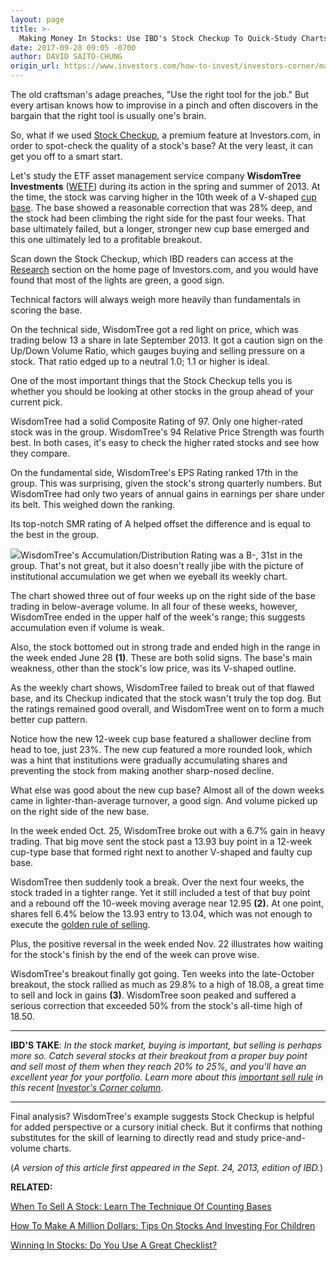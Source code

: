 ```yaml
---
layout: page
title: >-
  Making Money In Stocks: Use IBD's Stock Checkup To Quick-Study Charts
date: 2017-09-28 09:05 -0700
author: DAVID SAITO-CHUNG
origin_url: https://www.investors.com/how-to-invest/investors-corner/making-money-in-stocks-use-ibds-stock-checkup-to-quick-study-charts/
---
```


The old craftsman's adage preaches, "Use the right tool for the job." But every artisan knows how to improvise in a pinch and often discovers in the bargain that the right tool is usually one's brain.

So, what if we used [Stock Checkup](http://research.investors.com/stock-checkup/), a premium feature at Investors.com, in order to spot-check the quality of a stock's base? At the very least, it can get you off to a smart start.

Let's study the ETF asset management service company **WisdomTree Investments** ([WETF](https://research.investors.com/quote.aspx?symbol=WETF)) during its action in the spring and summer of 2013.
At the time, the stock was carving higher in the 10th week of a V-shaped [cup base](https://www.investors.com/ibd-university/how-to-buy/common-patterns-1/). The base showed a reasonable correction that was 28% deep, and the stock had been climbing the right side for the past four weeks. That base ultimately failed, but a longer, stronger new cup base emerged and this one ultimately led to a profitable breakout.

Scan down the Stock Checkup, which IBD readers can access at the [Research](http://research.investors.com/) section on the home page of Investors.com, and you would have found that most of the lights are green, a good sign.

Technical factors will always weigh more heavily than fundamentals in scoring the base.

On the technical side, WisdomTree got a red light on price, which was trading below 13 a share in late September 2013. It got a caution sign on the Up/Down Volume Ratio, which gauges buying and selling pressure on a stock. That ratio edged up to a neutral 1.0; 1.1 or higher is ideal.

One of the most important things that the Stock Checkup tells you is whether you should be looking at other stocks in the group ahead of your current pick.

WisdomTree had a solid Composite Rating of 97. Only one higher-rated stock was in the group. WisdomTree's 94 Relative Price Strength was fourth best. In both cases, it's easy to check the higher rated stocks and see how they compare.

On the fundamental side, WisdomTree's EPS Rating ranked 17th in the group. This was surprising, given the stock's strong quarterly numbers. But WisdomTree had only two years of annual gains in earnings per share under its belt. This weighed down the ranking.

Its top-notch SMR rating of A helped offset the difference and is equal to the best in the group.

![](https://www.investors.com/wp-content/uploads/2017/09/IC_wetf_092717-300x169.jpg)WisdomTree's Accumulation/Distribution Rating was a B-, 31st in the group. That's not great, but it also doesn't really jibe with the picture of institutional accumulation we get when we eyeball its weekly chart.

The chart showed three out of four weeks up on the right side of the base trading in below-average volume. In all four of these weeks, however, WisdomTree ended in the upper half of the week's range; this suggests accumulation even if volume is weak.

Also, the stock bottomed out in strong trade and ended high in the range in the week ended June 28 **(1)**. These are both solid signs. The base's main weakness, other than the stock's low price, was its V-shaped outline.

As the weekly chart shows, WisdomTree failed to break out of that flawed base, and its Checkup indicated that the stock wasn't truly the top dog. But the ratings remained good overall, and WisdomTree went on to form a much better cup pattern.

Notice how the new 12-week cup base featured a shallower decline from head to toe, just 23%. The new cup featured a more rounded look, which was a hint that institutions were gradually accumulating shares and preventing the stock from making another sharp-nosed decline.

What else was good about the new cup base? Almost all of the down weeks came in lighter-than-average turnover, a good sign. And volume picked up on the right side of the new base.

In the week ended Oct. 25, WisdomTree broke out with a 6.7% gain in heavy trading. That big move sent the stock past a 13.93 buy point in a 12-week cup-type base that formed right next to another V-shaped and faulty cup base.

WisdomTree then suddenly took a break. Over the next four weeks, the stock traded in a tighter range. Yet it still included a test of that buy point and a rebound off the 10-week moving average near 12.95 **(2).** At one point, shares fell 6.4% below the 13.93 entry to 13.04, which was not enough to execute the [golden rule of selling](https://www.investors.com/how-to-invest/investors-corner/still-the-no-1-rule-for-stock-investors-always-cut-your-losses-short/).

Plus, the positive reversal in the week ended Nov. 22 illustrates how waiting for the stock's finish by the end of the week can prove wise.

WisdomTree's breakout finally got going. Ten weeks into the late-October breakout, the stock rallied as much as 29.8% to a high of 18.08, a great time to sell and lock in gains **(3)**. WisdomTree soon peaked and suffered a serious correction that exceeded 50% from the stock's all-time high of 18.50.

---

**IBD'S TAKE**: _In the stock market, buying is important, but selling is perhaps more so. Catch several stocks at their breakout from a proper buy point and sell most of them when they reach 20% to 25%, and you'll have an excellent year for your portfolio. Learn more about this [important sell rule](https://www.investors.com/how-to-invest/investors-corner/how-to-build-long-term-profits-in-stocks-take-many-gains-at-20-25/) in this recent [Investor's Corner column](https://www.investors.com/how-to-invest/investors-corner/how-to-build-long-term-profits-in-stocks-take-many-gains-at-20-25/)._

---

Final analysis? WisdomTree's example suggests Stock Checkup is helpful for added perspective or a cursory initial check. But it confirms that nothing substitutes for the skill of learning to directly read and study price-and-volume charts.

(_A version of this article first appeared in the Sept. 24, 2013, edition of IBD._)

**RELATED:**

[When To Sell A Stock: Learn The Technique Of Counting Bases](https://www.investors.com/how-to-invest/investors-corner/do-you-know-how-to-count-bases-in-leading-stocks-do-it-to-assess-risk/)

[How To Make A Million Dollars: Tips On Stocks And Investing For Children](https://www.investors.com/how-to-invest/investors-corner/never-too-young-to-get-rich-tips-for-kids-on-how-to-achieve-it-with-stocks/)

[Winning In Stocks: Do You Use A Great Checklist?](https://www.investors.com/how-to-invest/investors-corner/investors-corner-use-a-checklist-to-identify-great-bases/)

